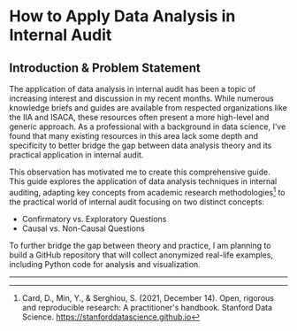 # How to Apply Data Analysis in Internal Audit
## Introduction & Problem Statement

The application of data analysis in internal audit has been a topic of increasing interest and discussion in my recent months. While numerous knowledge briefs and guides are available from respected organizations like the IIA and ISACA, these resources often present a more high-level and generic approach. As a professional with a background in data science, I've found that many existing resources in this area lack some depth and specificity to better bridge the gap between data analysis theory and its practical application in internal audit. 

This observation has motivated me to create this comprehensive guide. This guide explores the application of data analysis techniques in internal auditing, adapting key concepts from academic research methodologies[^1] to the practical world of internal audit focusing on two distinct concepts:

- Confirmatory vs. Exploratory Questions
- Causal vs. Non-Causal Questions

To further bridge the gap between theory and practice, I am planning to build a GitHub repository that will collect anonymized real-life examples, including Python code for analysis and visualization.

---

[^1]:	Card, D., Min, Y., & Serghiou, S. (2021, December 14). Open, rigorous and reproducible research: A practitioner's handbook. Stanford Data Science. https://stanforddatascience.github.io
